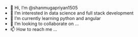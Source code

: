 - 👋 Hi, I’m @shanmugapriyan1505
- 👀 I’m interested in data science and full stack development
- 🌱 I’m currently learning python and angular
- 💞️ I’m looking to collaborate on ...
- 📫 How to reach me ...

<!---
shanmugapriyan1505/shanmugapriyan1505 is a ✨ special ✨ repository because its `README.md` (this file) appears on your GitHub profile.
You can click the Preview link to take a look at your changes.
--->
